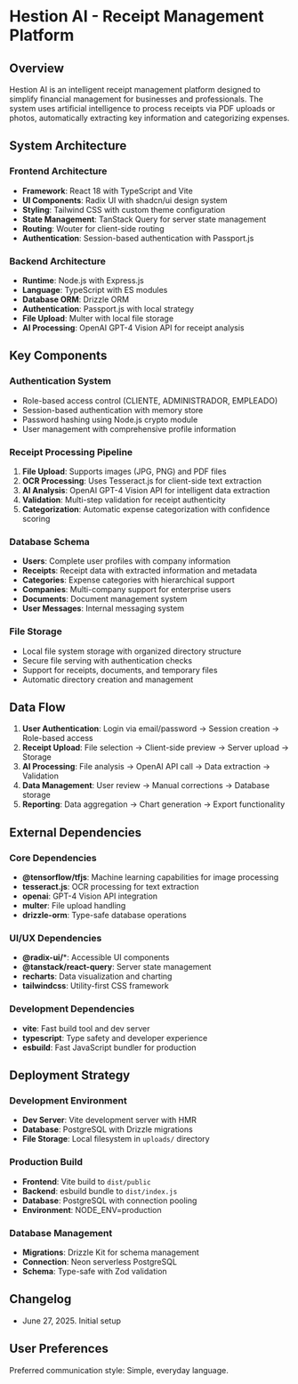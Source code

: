 # Hestion AI - Receipt Management Platform

## Overview
Hestion AI is an intelligent receipt management platform designed to simplify financial management for businesses and professionals. The system uses artificial intelligence to process receipts via PDF uploads or photos, automatically extracting key information and categorizing expenses.

## System Architecture

### Frontend Architecture
- **Framework**: React 18 with TypeScript and Vite
- **UI Components**: Radix UI with shadcn/ui design system
- **Styling**: Tailwind CSS with custom theme configuration
- **State Management**: TanStack Query for server state management
- **Routing**: Wouter for client-side routing
- **Authentication**: Session-based authentication with Passport.js

### Backend Architecture
- **Runtime**: Node.js with Express.js
- **Language**: TypeScript with ES modules
- **Database ORM**: Drizzle ORM
- **Authentication**: Passport.js with local strategy
- **File Upload**: Multer with local file storage
- **AI Processing**: OpenAI GPT-4 Vision API for receipt analysis

## Key Components

### Authentication System
- Role-based access control (CLIENTE, ADMINISTRADOR, EMPLEADO)
- Session-based authentication with memory store
- Password hashing using Node.js crypto module
- User management with comprehensive profile information

### Receipt Processing Pipeline
1. **File Upload**: Supports images (JPG, PNG) and PDF files
2. **OCR Processing**: Uses Tesseract.js for client-side text extraction
3. **AI Analysis**: OpenAI GPT-4 Vision API for intelligent data extraction
4. **Validation**: Multi-step validation for receipt authenticity
5. **Categorization**: Automatic expense categorization with confidence scoring

### Database Schema
- **Users**: Complete user profiles with company information
- **Receipts**: Receipt data with extracted information and metadata
- **Categories**: Expense categories with hierarchical support
- **Companies**: Multi-company support for enterprise users
- **Documents**: Document management system
- **User Messages**: Internal messaging system

### File Storage
- Local file system storage with organized directory structure
- Secure file serving with authentication checks
- Support for receipts, documents, and temporary files
- Automatic directory creation and management

## Data Flow

1. **User Authentication**: Login via email/password → Session creation → Role-based access
2. **Receipt Upload**: File selection → Client-side preview → Server upload → Storage
3. **AI Processing**: File analysis → OpenAI API call → Data extraction → Validation
4. **Data Management**: User review → Manual corrections → Database storage
5. **Reporting**: Data aggregation → Chart generation → Export functionality

## External Dependencies

### Core Dependencies
- **@tensorflow/tfjs**: Machine learning capabilities for image processing
- **tesseract.js**: OCR processing for text extraction
- **openai**: GPT-4 Vision API integration
- **multer**: File upload handling
- **drizzle-orm**: Type-safe database operations

### UI/UX Dependencies
- **@radix-ui/***: Accessible UI components
- **@tanstack/react-query**: Server state management
- **recharts**: Data visualization and charting
- **tailwindcss**: Utility-first CSS framework

### Development Dependencies
- **vite**: Fast build tool and dev server
- **typescript**: Type safety and developer experience
- **esbuild**: Fast JavaScript bundler for production

## Deployment Strategy

### Development Environment
- **Dev Server**: Vite development server with HMR
- **Database**: PostgreSQL with Drizzle migrations
- **File Storage**: Local filesystem in `uploads/` directory

### Production Build
- **Frontend**: Vite build to `dist/public`
- **Backend**: esbuild bundle to `dist/index.js`
- **Database**: PostgreSQL with connection pooling
- **Environment**: NODE_ENV=production

### Database Management
- **Migrations**: Drizzle Kit for schema management
- **Connection**: Neon serverless PostgreSQL
- **Schema**: Type-safe with Zod validation

## Changelog
- June 27, 2025. Initial setup

## User Preferences
Preferred communication style: Simple, everyday language.